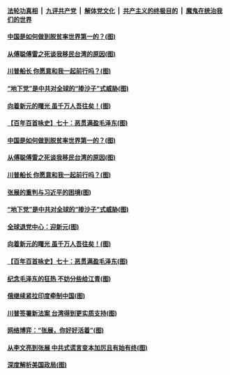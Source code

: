 ####  [法轮功真相](../../../../basic/blob/master/README.md?t=01012231) &nbsp;|&nbsp; [九评共产党](../../../../9ping.md/blob/master/README.md?t=01012231) &nbsp;|&nbsp; [解体党文化](../../../../jtdwh.md/blob/master/README.md?t=01012231)  &nbsp;|&nbsp; [共产主义的终极目的](../../../../gczydzjmd.md/blob/master/README.md?t=01012231) &nbsp;|&nbsp; [魔鬼在统治我们的世界](../../../../mgztzwmdsj.md/blob/master/README.md?t=01012231) 

#### [中国是如何做到脱贫率世界第一的？(图)](../pages/p4/957704.md?t=01012231) 

#### [从傅聪傅雷之死谈我移民台湾的原因(图)](../pages/p4/957698.md?t=01012231) 

#### [川普船长 你愿意和我一起前行吗？(图)](../pages/p4/957686.md?t=01012231) 

#### [“地下党”是中共对全球的“掺沙子”式威胁(图)](../pages/p4/957682.md?t=01012231) 

#### [向着新元的曙光 虽千万人吾往矣！(图)](../pages/p4/957448.md?t=01012231) 

#### [【百年百首咏史】七十：恶贯满盈毛泽东(图)](../pages/p4/957678.md?t=01012231) 



#### [中国是如何做到脱贫率世界第一的？(图)](../pages/p4/957704.md?t=01012231) 

#### [从傅聪傅雷之死谈我移民台湾的原因(图)](../pages/p4/957698.md?t=01012231) 

#### [川普船长 你愿意和我一起前行吗？(图)](../pages/p4/957686.md?t=01012231) 

#### [张展的重判与习近平的困境(图)](../pages/p4/957683.md?t=01012231) 

#### [“地下党”是中共对全球的“掺沙子”式威胁(图)](../pages/p4/957682.md?t=01012231) 

#### [全球退党中心：迎新元(图)](../pages/p4/957697.md?t=01012231) 

#### [向着新元的曙光 虽千万人吾往矣！(图)](../pages/p4/957448.md?t=01012231) 

#### [【百年百首咏史】七十：恶贯满盈毛泽东(图)](../pages/p4/957678.md?t=01012231) 


#### [纪念毛泽东的狂热 不妨分些给江青(图)](../pages/p4/957637.md?t=01012231) 


#### [俄继续紧拉印度牵制中国(图)](../pages/p4/957613.md?t=01012231) 

#### [川普签署新法案 台湾得到更实质支持(图)](../pages/p4/957606.md?t=01012231) 

#### [网络博弈：“张展，你好好活着”(图)](../pages/p4/957600.md?t=01012231) 

#### [从李文亮到张展 中共式谎言变本加厉且有始有终(图)](../pages/p4/957597.md?t=01012231) 

#### [深度解析美国政局(图)](../pages/p4/957571.md?t=01012231) 



